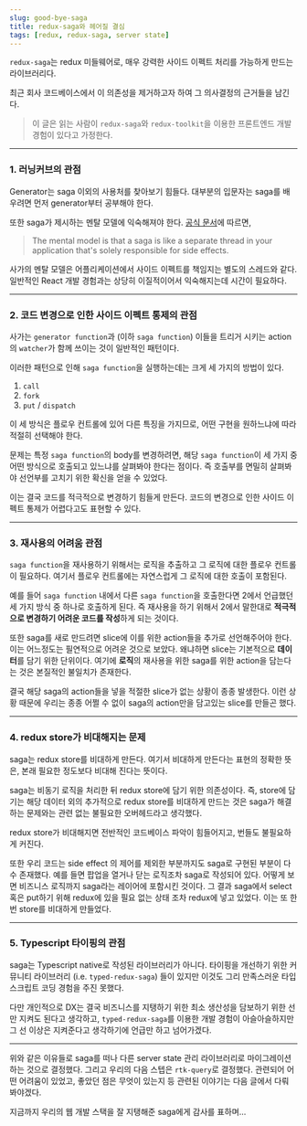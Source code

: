 ```yaml
---
slug: good-bye-saga
title: redux-saga와 헤어질 결심
tags: [redux, redux-saga, server state]
---
```


`redux-saga`는 redux 미들웨어로, 매우 강력한 사이드 이펙트 처리를 가능하게 만드는 라이브러리다.

최근 회사 코드베이스에서 이 의존성을 제거하고자 하여 그 의사결정의 근거들을 남긴다.

> 이 글은 읽는 사람이 `redux-saga`와 `redux-toolkit`을 이용한 프론트엔드 개발 경험이 있다고 가정한다.

---

### 1. 러닝커브의 관점

Generator는 saga 이외의 사용처를 찾아보기 힘들다. 대부분의 입문자는 saga를 배우려면 먼저 generator부터 공부해야 한다.

또한 saga가 제시하는 멘탈 모델에 익숙해져야 한다. [공식 문서](https://redux-saga.js.org/docs/About/)에 따르면,

> The mental model is that a saga is like a separate thread in your application that's solely responsible for side effects.

사가의 멘탈 모델은 어플리케이션에서 사이드 이펙트를 책임지는 별도의 스레드와 같다. 일반적인 React 개발 경험과는 상당히 이질적이어서 익숙해지는데 시간이 필요하다.

---

### 2. 코드 변경으로 인한 사이드 이펙트 통제의 관점

사가는 `generator function`과 (이하 `saga function`) 이들을 트리거 시키는 action의 `watcher`가 함께 쓰이는 것이 일반적인 패턴이다.

이러한 패턴으로 인해 `saga function`을 실행하는데는 크게 세 가지의 방법이 있다.

1. `call`
2. `fork`
3. `put` / `dispatch`

이 세 방식은 플로우 컨트롤에 있어 다른 특징을 가지므로, 어떤 구현을 원하느냐에 따라 적절히 선택해야 한다.

문제는 특정 `saga function`의 body를 변경하려면, 해당 `saga function`이 세 가지 중 어떤 방식으로 호출되고 있느냐를 살펴봐야 한다는 점이다. 즉 호출부를 면밀히 살펴봐야 선언부를 고치기 위한 확신을 얻을 수 있었다.

이는 결국 코드를 적극적으로 변경하기 힘들게 만든다. 코드의 변경으로 인한 사이드 이펙트 통제가 어렵다고도 표현할 수 있다.

---

### 3. 재사용의 어려움 관점

`saga function`을 재사용하기 위해서는 로직을 추출하고 그 로직에 대한 플로우 컨트롤이 필요하다. 여기서 플로우 컨트롤에는 자연스럽게 그 로직에 대한 호출이 포함된다.

예를 들어 `saga function` 내에서 다른 `saga function`을 호출한다면 2에서 언급했던 세 가지 방식 중 하나로 호출하게 된다. 즉 재사용을 하기 위해서 2에서 말한대로 **적극적으로 변경하기 어려운 코드를 작성**하게 되는 것이다.

또한 saga를 새로 만드려면 slice에 이를 위한 action들을 추가로 선언해주어야 한다.
이는 어느정도는 필연적으로 어려운 것으로 보았다. 왜냐하면 slice는 기본적으로 **데이터**를 담기 위한 단위이다. 여기에 **로직**의 재사용을 위한 saga를 위한 action을 담는다는 것은 본질적인 불일치가 존재한다.

결국 해당 saga의 action들을 넣을 적절한 slice가 없는 상황이 종종 발생한다. 이런 상황 때문에 우리는 종종 어쩔 수 없이 saga의 action만을 담고있는 slice를 만들곤 했다.

---

### 4. redux store가 비대해지는 문제

saga는 redux store를 비대하게 만든다. 여기서 비대하게 만든다는 표현의 정확한 뜻은, 본래 필요한 정도보다 비대해 진다는 뜻이다.

saga는 비동기 로직을 처리한 뒤 redux store에 담기 위한 의존성이다. 즉, store에 담기는 해당 데이터 외의 추가적으로 redux store를 비대하게 만드는 것은 saga가 해결하는 문제와는 관련 없는 불필요한 오버헤드라고 생각했다.

redux store가 비대해지면 전반적인 코드베이스 파악이 힘들어지고, 번들도 불필요하게 커진다.

또한 우리 코드는 side effect 의 제어를 제외한 부분까지도 saga로 구현된 부분이 다수 존재했다. 예를 들면 팝업을 열거나 닫는 로직조차 saga로 작성되어 있다. 어떻게 보면 비즈니스 로직까지 saga라는 레이어에 포함시킨 것이다. 그 결과 saga에서 select 혹은 put하기 위해 redux에 있을 필요 없는 상태 조차 redux에 넣고 있었다.
이는 또 한 번 store를 비대하게 만들었다.

---

### 5. Typescript 타이핑의 관점

saga는 Typescript native로 작성된 라이브러리가 아니다. 타이핑을 개선하기 위한 커뮤니티 라이브러리 (i.e. `typed-redux-saga`) 들이 있지만 이것도 그리 만족스러운 타입스크립트 코딩 경험을 주진 못했다.

다만 개인적으로 DX는 결국 비즈니스를 지탱하기 위한 최소 생산성을 담보하기 위한 선만 지켜도 된다고 생각하고, `typed-redux-saga`를 이용한 개발 경험이 아슬아슬하지만 그 선 이상은 지켜준다고 생각하기에 언급만 하고 넘어가겠다.

---

위와 같은 이유들로 saga를 떠나 다른 server state 관리 라이브러리로 마이그레이션하는 것으로 결정했다. 그리고 우리의 다음 스텝은 `rtk-query`로 결정했다. 관련되어 어떤 어려움이 있었고, 좋았던 점은 무엇이 있는지 등 관련된 이야기는 다음 글에서 다뤄 봐야겠다.

지금까지 우리의 웹 개발 스택을 잘 지탱해준 saga에게 감사를 표하며...
